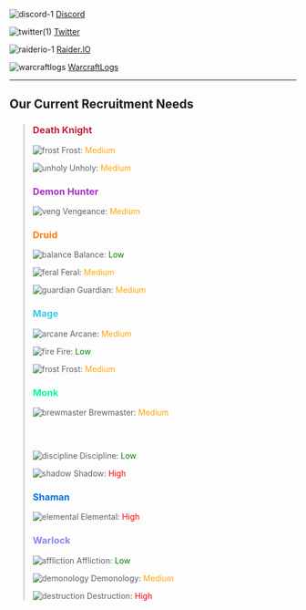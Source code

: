 ![discord-1](https://user-images.githubusercontent.com/6531393/124417398-e9b1f780-dd0d-11eb-96c6-562c6afd9c32.png) [Discord](https://discord.gg/tna)

![twitter(1)](https://user-images.githubusercontent.com/6531393/124417740-b1f77f80-dd0e-11eb-8fbe-32ad30a2b047.png) [Twitter](https://twitter.com/tna_guild)

![raiderio-1](https://user-images.githubusercontent.com/6531393/124417413-f1719c00-dd0d-11eb-9562-85c802728329.png) [Raider.IO](https://raider.io/tna)

![warcraftlogs](https://user-images.githubusercontent.com/6531393/124417760-b885f700-dd0e-11eb-9415-547ea5f4dc85.png) [WarcraftLogs](https://www.warcraftlogs.com/guild/id/582297)

---

## Our Current Recruitment Needs
> ### <span style="color: #C41E3A">Death Knight</span>
> ![frost](https://user-images.githubusercontent.com/6531393/124419082-b2454a00-dd11-11eb-8f35-da276367f23c.png) Frost: <span style="color: orange">Medium</span>
> 
> ![unholy](https://user-images.githubusercontent.com/6531393/124419090-b6716780-dd11-11eb-8104-3dc6ef8854b8.png) Unholy: <span style="color: orange">Medium</span>
> 
> ### <span style="color: #A330C9">Demon Hunter</span>
> ![veng](https://user-images.githubusercontent.com/6531393/124419947-65627300-dd13-11eb-9ae0-5cf387c70cbb.png) Vengeance: <span style="color: orange">Medium</span>
> 
> ### <span style="color: #FF7C0A">Druid</span>
> ![balance](https://user-images.githubusercontent.com/6531393/124419149-d56ff980-dd11-11eb-8318-22798f2cd40d.png) Balance: <span style="color: green">Low</span>
> 
> ![feral](https://user-images.githubusercontent.com/6531393/124419156-d9038080-dd11-11eb-8c14-4ed453078d65.png) Feral: <span style="color: orange">Medium</span>
> 
> ![guardian](https://user-images.githubusercontent.com/6531393/124419175-ddc83480-dd11-11eb-804c-25c8490e3aa7.png) Guardian: <span style="color: orange">Medium</span>
> 
> ### <span style="color: #3FC7EB">Mage</span>
> ![arcane](https://user-images.githubusercontent.com/6531393/124419213-ee78aa80-dd11-11eb-91f7-061f38fa8e44.png) Arcane: <span style="color: orange">Medium</span>
>
> ![fire](https://user-images.githubusercontent.com/6531393/124419214-ee78aa80-dd11-11eb-97a2-0948701e21e1.png) Fire: <span style="color: green">Low</span>
>
> ![frost](https://user-images.githubusercontent.com/6531393/124419216-ee78aa80-dd11-11eb-8805-dd7909f6fd10.png) Frost: <span style="color: orange">Medium</span>
>
> ### <span style="color: #00FF98">Monk</span>
> ![brewmaster](https://user-images.githubusercontent.com/6531393/124419267-ffc1b700-dd11-11eb-97de-30005e3ea029.png) Brewmaster: <span style="color: orange">Medium</span>
>
> ### <span style="color: #FFFFFF">Priest</span>
> ![discipline](https://user-images.githubusercontent.com/6531393/124419312-136d1d80-dd12-11eb-95f0-a9a46b84935d.png) Discipline: <span style="color: green">Low</span>
>
> ![shadow](https://user-images.githubusercontent.com/6531393/124419318-1700a480-dd12-11eb-8799-079c5f7fbcc8.png) Shadow: <span style="color: red">High</span>
>
> ### <span style="color: #0070DD">Shaman</span>
> ![elemental](https://user-images.githubusercontent.com/6531393/124419424-48797000-dd12-11eb-88a1-e10ee071999c.png) Elemental: <span style="color: red">High</span>
>
> ### <span style="color: #8788EE">Warlock</span>
> ![affliction](https://user-images.githubusercontent.com/6531393/124419435-4fa07e00-dd12-11eb-8243-55dcbace19bb.png) Affliction: <span style="color: green">Low</span>
> 
> ![demonology](https://user-images.githubusercontent.com/6531393/124419438-529b6e80-dd12-11eb-958a-ad9698b26284.png) Demonology: <span style="color: orange">Medium</span>
> 
> ![destruction](https://user-images.githubusercontent.com/6531393/124419443-56c78c00-dd12-11eb-90b7-fea78ef30780.png) Destruction: <span style="color: red">High</span>

<style type="text/css">
  blockquote {
    border-left: 3px solid #DBDBDB;
  }
</style>

<script src="http://code.jquery.com/jquery-1.4.2.min.js"></script>

<script> 
    document.getElementById("header").remove();
    document.getElementsByClassName("credits left")[0].remove();
    document.getElementsByClassName("credits right")[0].remove();
</script>
